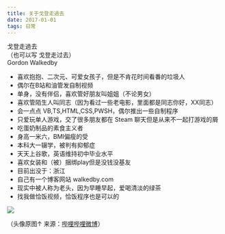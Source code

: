 ```yaml
---
title: 关于戈登走過去
date: 2017-01-01
tags: 日常
---
```

戈登走過去   
（也可以写 戈登走过去）  
Gordon Walkedby   

- 喜欢抱抱、二次元、可爱女孩子，但是不肯花时间看番的垃圾人
- 偶尔在B站和油管发自制视频
- 单身，没有伴侣，喜欢管好朋友叫姐姐（不论男女）
- 喜欢管陌生人叫同志（因为看过一些老电影，里面都是同志你好，XX同志）
- 会一点点 VB,TS,HTML,CSS,PWSH，偶尔推出一些自制程序
- 只爱玩单人游戏，交了很多朋友都在 Steam 聊天但是从来不一起打游戏的屑
- 吃蛋奶制品的素食主义者
- 身高一米六，BMI偏瘦的受
- 本科大一辍学，被判有抑郁症
- 天天上谷歌，英语维持初中毕业水平
- 喜欢女装和（被）捆绑play但是没钱没基友
- 目前出没于：浙江
- 自己有一个博客网站 walkedby.com
- 现实中被人称为老头，因为早睡早起，爱喝清淡的绿茶
- 找我做恰饭视频，恰饭程序也是可以的

![](https://s2.ax1x.com/2019/01/30/klwV78.png)

（头像原图↑ 来源：[哔哩哔哩微博](https://weibo.com/2854077297/FtmqTnyJw)）


